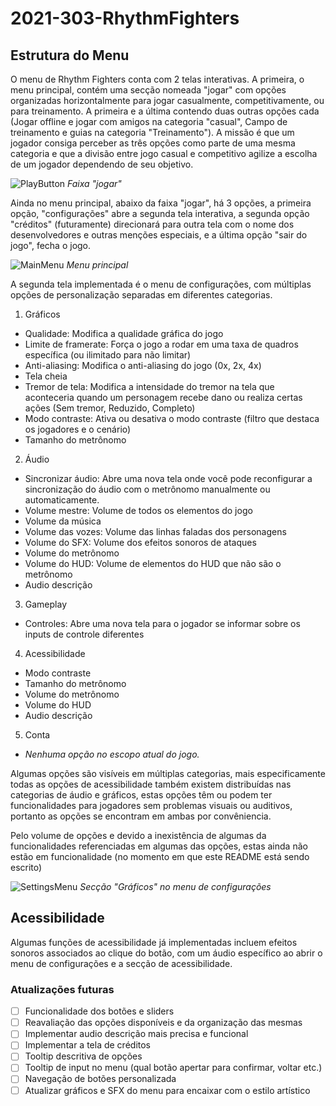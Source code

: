 # 2021-303-RhythmFighters

## Estrutura do Menu

  O menu de Rhythm Fighters conta com 2 telas interativas. A primeira, o menu principal, contém uma secção nomeada "jogar" com opções organizadas horizontalmente para jogar casualmente, competitivamente, ou para treinamento. A primeira e a última contendo duas outras opções cada (Jogar offline e jogar com amigos na categoria "casual", Campo de treinamento e guias na categoria "Treinamento"). A missão é que um jogador consiga perceber as três opções como parte de uma mesma categoria e que a divisão entre jogo casual e competitivo agilize a escolha de um jogador dependendo de seu objetivo.
  
  ![PlayButton](https://user-images.githubusercontent.com/43860020/135894758-1bc6c99b-1091-4981-8b40-8408226a4356.gif) *Faixa "jogar"*
  
  Ainda no menu principal, abaixo da faixa "jogar", há 3 opções, a primeira opção, "configurações" abre a segunda tela interativa, a segunda opção "créditos" (futuramente) direcionará para outra tela com o nome dos desenvolvedores e outras menções especiais, e a última opção "sair do jogo", fecha o jogo.
  
  ![MainMenu](https://user-images.githubusercontent.com/43860020/135894432-1c564a3d-186b-4fdf-8991-0e2f33b5b5b0.jpg) *Menu principal*
  
  A segunda tela implementada é o menu de configurações, com múltiplas opções de personalização separadas em diferentes categorias.
  1. Gráficos
   - Qualidade: Modifica a qualidade gráfica do jogo
   - Limite de framerate: Força o jogo a rodar em uma taxa de quadros específica (ou ilimitado para não limitar)
   - Anti-aliasing: Modifica o anti-aliasing do jogo (0x, 2x, 4x)
   - Tela cheia
   - Tremor de tela: Modifica a intensidade do tremor na tela que aconteceria quando um personagem recebe dano ou realiza certas ações (Sem tremor, Reduzido, Completo)
   - Modo contraste: Ativa ou desativa o modo contraste (filtro que destaca os jogadores e o cenário)
   - Tamanho do metrônomo
  2. Áudio
   - Sincronizar áudio: Abre uma nova tela onde você pode reconfigurar a sincronização do áudio com o metrônomo manualmente ou automaticamente.
   - Volume mestre: Volume de todos os elementos do jogo
   - Volume da música
   - Volume das vozes: Volume das linhas faladas dos personagens
   - Volume do SFX: Volume dos efeitos sonoros de ataques
   - Volume do metrônomo
   - Volume do HUD: Volume de elementos do HUD que não são o metrônomo
   - Audio descrição
  3. Gameplay
   - Controles: Abre uma nova tela para o jogador se informar sobre os inputs de controle diferentes
  4. Acessibilidade
   - Modo contraste
   - Tamanho do metrônomo
   - Volume do metrônomo
   - Volume do HUD
   - Audio descrição
  5. Conta
   - *Nenhuma opção no escopo atual do jogo.*

  Algumas opções são visíveis em múltiplas categorias, mais especificamente todas as opções de acessibilidade também existem distribuídas nas categorias de áudio e gráficos, estas opções têm ou podem ter funcionalidades para jogadores sem problemas visuais ou auditivos, portanto as opções se encontram em ambas por convêniencia.

  Pelo volume de opções e devido a inexistência de algumas da funcionalidades referenciadas em algumas das opções, estas ainda não estão em funcionalidade (no momento em que este README está sendo escrito)
  
  ![SettingsMenu](https://user-images.githubusercontent.com/43860020/135895445-cd0aebe9-8748-4467-a6ff-e131b889b007.jpg) *Secção "Gráficos" no menu de configurações*

## Acessibilidade

  Algumas funções de acessibilidade já implementadas incluem efeitos sonoros associados ao clique do botão, com um áudio específico ao abrir o menu de configurações e a secção de acessibilidade.

### Atualizações futuras
  - [ ] Funcionalidade dos botões e sliders
  - [ ] Reavaliação das opções disponíveis e da organização das mesmas
  - [ ] Implementar audio descrição mais precisa e funcional
  - [ ] Implementar a tela de créditos
  - [ ] Tooltip descritiva de opções
  - [ ] Tooltip de input no menu (qual botão apertar para confirmar, voltar etc.)
  - [ ] Navegação de botões personalizada
  - [ ] Atualizar gráficos e SFX do menu para encaixar com o estilo artístico
